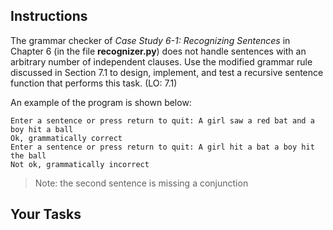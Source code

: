 ## Instructions

The grammar checker of _Case Study 6-1: Recognizing Sentences_ in Chapter 6 (in the file **recognizer.py**) does not handle sentences with an arbitrary number of independent clauses. Use the modified grammar rule discussed in Section 7.1 to design, implement, and test a recursive sentence function that performs this task. (LO: 7.1)

An example of the program is shown below:

```
Enter a sentence or press return to quit: A girl saw a red bat and a boy hit a ball
Ok, grammatically correct
Enter a sentence or press return to quit: A girl hit a bat a boy hit the ball
Not ok, grammatically incorrect
```

> Note: the second sentence is missing a conjunction

<!--
{
    "CopyExercise": {
        "name": "recognizer.py",
        "copyTarget": "/chapter6/ex04/student/recognizer.py",
        "pasteTarget": "/recognizer.py"
    }
}
-->

## Your Tasks
